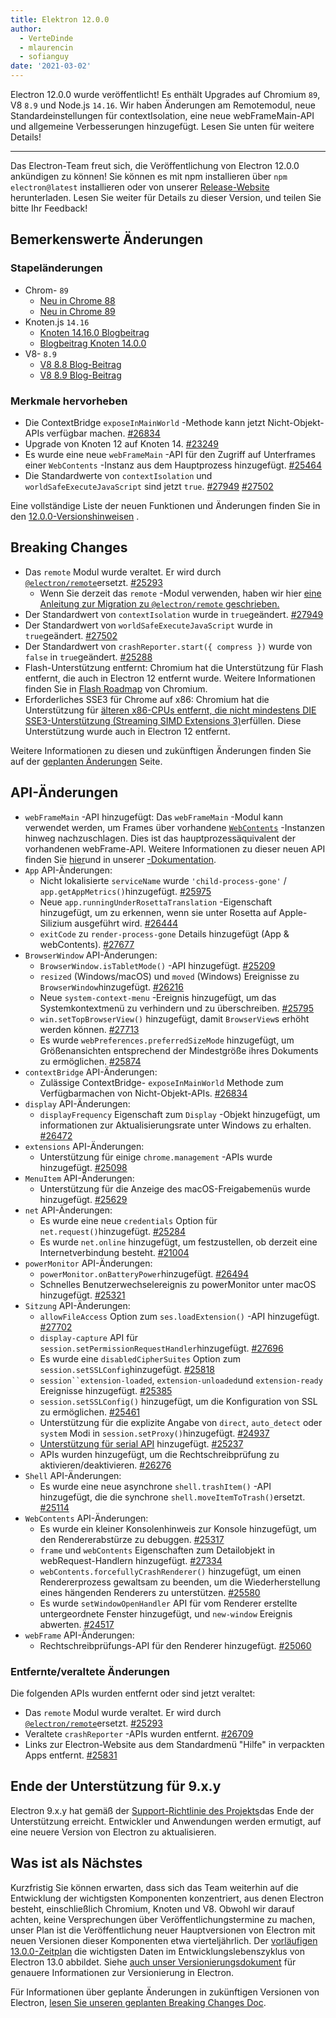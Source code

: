 ```yaml
---
title: Elektron 12.0.0
author:
  - VerteDinde
  - mlaurencin
  - sofianguy
date: '2021-03-02'
---
```


Electron 12.0.0 wurde veröffentlicht! Es enthält Upgrades auf Chromium `89`, V8 `8.9` und Node.js `14.16`. Wir haben Änderungen am Remotemodul, neue Standardeinstellungen für contextIsolation, eine neue webFrameMain-API und allgemeine Verbesserungen hinzugefügt. Lesen Sie unten für weitere Details!

---

Das Electron-Team freut sich, die Veröffentlichung von Electron 12.0.0 ankündigen zu können! Sie können es mit npm installieren über `npm electron@latest` installieren oder von unserer [Release-Website](https://electronjs.org/releases/stable) herunterladen. Lesen Sie weiter für Details zu dieser Version, und teilen Sie bitte Ihr Feedback!

## Bemerkenswerte Änderungen

### Stapeländerungen

* Chrom- `89`
    * [Neu in Chrome 88](https://developer.chrome.com/blog/new-in-chrome-88/)
    * [Neu in Chrome 89](https://developer.chrome.com/blog/new-in-chrome-89/)
* Knoten.js `14.16`
    * [Knoten 14.16.0 Blogbeitrag](https://nodejs.org/en/blog/release/v14.16.0/)
    * [Blogbeitrag Knoten 14.0.0](https://nodejs.org/en/blog/release/v14.0.0/)
* V8- `8.9`
    * [V8 8.8 Blog-Beitrag](https://v8.dev/blog/v8-release-88)
    * [V8 8.9 Blog-Beitrag](https://v8.dev/blog/v8-release-89)

### Merkmale hervorheben

* Die ContextBridge `exposeInMainWorld` -Methode kann jetzt Nicht-Objekt-APIs verfügbar machen. [#26834](https://github.com/electron/electron/pull/26834)
* Upgrade von Knoten 12 auf Knoten 14. [#23249](https://github.com/electron/electron/pull/25249)
* Es wurde eine neue `webFrameMain` -API für den Zugriff auf Unterframes einer `WebContents` -Instanz aus dem Hauptprozess hinzugefügt. [#25464](https://github.com/electron/electron/pull/25464)
* Die Standardwerte von `contextIsolation` und `worldSafeExecuteJavaScript` sind jetzt `true`. [#27949](https://github.com/electron/electron/pull/27949) [#27502](https://github.com/electron/electron/pull/27502)

Eine vollständige Liste der neuen Funktionen und Änderungen finden Sie in den [12.0.0-Versionshinweisen](https://github.com/electron/electron/releases/tag/v12.0.0) .

## Breaking Changes

* Das `remote` Modul wurde veraltet. Er wird durch [`@electron/remote`](https://github.com/electron/remote)ersetzt. [#25293](https://github.com/electron/electron/pull/25293)
    * Wenn Sie derzeit das `remote` -Modul verwenden, haben wir hier [eine Anleitung zur Migration zu `@electron/remote` geschrieben.](https://github.com/electron/remote#migrating-from-remote)
* Der Standardwert von `contextIsolation` wurde in `true`geändert. [#27949](https://github.com/electron/electron/pull/27949)
* Der Standardwert von `worldSafeExecuteJavaScript` wurde in `true`geändert. [#27502](https://github.com/electron/electron/pull/27502)
* Der Standardwert von `crashReporter.start({ compress })` wurde von `false` in `true`geändert. [#25288](https://github.com/electron/electron/pull/25288)
* Flash-Unterstützung entfernt: Chromium hat die Unterstützung für Flash entfernt, die auch in Electron 12 entfernt wurde. Weitere Informationen finden Sie in [Flash Roadmap](https://www.chromium.org/flash-roadmap) von Chromium.
* Erforderliches SSE3 für Chrome auf x86: Chromium hat die Unterstützung für [älteren x86-CPUs entfernt, die nicht mindestens DIE SSE3-Unterstützung (Streaming SIMD Extensions 3)](https://docs.google.com/document/d/1QUzL4MGNqX4wiLvukUwBf6FdCL35kCDoEJTm2wMkahw/edit#heading=h.7nki9mck5t64)erfüllen. Diese Unterstützung wurde auch in Electron 12 entfernt.

Weitere Informationen zu diesen und zukünftigen Änderungen finden Sie auf der [geplanten Änderungen](https://github.com/electron/electron/blob/master/docs/breaking-changes.md) Seite.

## API-Änderungen

* `webFrameMain` -API hinzugefügt: Das `webFrameMain` -Modul kann verwendet werden, um Frames über vorhandene [`WebContents`](/docs/api/web-contents.md) -Instanzen hinweg nachzuschlagen. Dies ist das hauptprozessäquivalent der vorhandenen webFrame-API. Weitere Informationen zu dieser neuen API finden Sie [hier](https://github.com/electron/electron/pull/25464)und in unserer [-Dokumentation](https://www.electronjs.org/docs/api/web-frame-main).
* `App` API-Änderungen:
    * Nicht lokalisierte `serviceName` wurde `'child-process-gone'` / `app.getAppMetrics()`hinzugefügt. [#25975](https://github.com/electron/electron/pull/25975)
    * Neue `app.runningUnderRosettaTranslation` -Eigenschaft hinzugefügt, um zu erkennen, wenn sie unter Rosetta auf Apple-Silizium ausgeführt wird. [#26444](https://github.com/electron/electron/pull/26444)
    * `exitCode` zu `render-process-gone` Details hinzugefügt (App & webContents). [#27677](https://github.com/electron/electron/pull/27677)
* `BrowserWindow` API-Änderungen:
    * `BrowserWindow.isTabletMode()` -API hinzugefügt. [#25209](https://github.com/electron/electron/pull/25209)
    * `resized` (Windows/macOS) und `moved` (Windows) Ereignisse zu `BrowserWindow`hinzugefügt. [#26216](https://github.com/electron/electron/pull/26216)
    * Neue `system-context-menu` -Ereignis hinzugefügt, um das Systemkontextmenü zu verhindern und zu überschreiben. [#25795](https://github.com/electron/electron/pull/25795)
    * `win.setTopBrowserView()` hinzugefügt, damit `BrowserView`s erhöht werden können. [#27713](https://github.com/electron/electron/pull/27713)
    * Es wurde `webPreferences.preferredSizeMode` hinzugefügt, um Größenansichten entsprechend der Mindestgröße ihres Dokuments zu ermöglichen. [#25874](https://github.com/electron/electron/pull/25874)
* `contextBridge` API-Änderungen:
    * Zulässige ContextBridge- `exposeInMainWorld` Methode zum Verfügbarmachen von Nicht-Objekt-APIs. [#26834](https://github.com/electron/electron/pull/26834)
* `display` API-Änderungen:
    * `displayFrequency` Eigenschaft zum `Display` -Objekt hinzugefügt, um informationen zur Aktualisierungsrate unter Windows zu erhalten. [#26472](https://github.com/electron/electron/pull/26472)
* `extensions` API-Änderungen:
    * Unterstützung für einige `chrome.management` -APIs wurde hinzugefügt. [#25098](https://github.com/electron/electron/pull/25098)
* `MenuItem` API-Änderungen:
    * Unterstützung für die Anzeige des macOS-Freigabemenüs wurde hinzugefügt. [#25629](https://github.com/electron/electron/pull/25629)
* `net` API-Änderungen:
    * Es wurde eine neue `credentials` Option für `net.request()`hinzugefügt. [#25284](https://github.com/electron/electron/pull/25284)
    * Es wurde `net.online` hinzugefügt, um festzustellen, ob derzeit eine Internetverbindung besteht. [#21004](https://github.com/electron/electron/pull/21004)
* `powerMonitor` API-Änderungen:
    * `powerMonitor.onBatteryPower`hinzugefügt. [#26494](https://github.com/electron/electron/pull/26494)
    * Schnelles Benutzerwechselereignis zu powerMonitor unter macOS hinzugefügt. [#25321](https://github.com/electron/electron/pull/25321)
* `Sitzung` API-Änderungen:
    * `allowFileAccess` Option zum `ses.loadExtension()` -API hinzugefügt. [#27702](https://github.com/electron/electron/pull/27702)
    * `display-capture` API für `session.setPermissionRequestHandler`hinzugefügt. [#27696](https://github.com/electron/electron/pull/27696)
    * Es wurde eine `disabledCipherSuites` Option zum `session.setSSLConfig`hinzugefügt. [#25818](https://github.com/electron/electron/pull/25818)
    * `session``extension-loaded`, `extension-unloaded`und `extension-ready` Ereignisse hinzugefügt. [#25385](https://github.com/electron/electron/pull/25385)
    * `session.setSSLConfig()` hinzugefügt, um die Konfiguration von SSL zu ermöglichen. [#25461](https://github.com/electron/electron/pull/25461)
    * Unterstützung für die explizite Angabe von `direct`, `auto_detect` oder `system` Modi in `session.setProxy()`hinzugefügt. [#24937](https://github.com/electron/electron/pull/24937)
    * [Unterstützung für serial API](https://web.dev/serial/) hinzugefügt. [#25237](https://github.com/electron/electron/pull/25237)
    * APIs wurden hinzugefügt, um die Rechtschreibprüfung zu aktivieren/deaktivieren. [#26276](https://github.com/electron/electron/pull/26276)
* `Shell` API-Änderungen:
    * Es wurde eine neue asynchrone `shell.trashItem()` -API hinzugefügt, die die synchrone `shell.moveItemToTrash()`ersetzt. [#25114](https://github.com/electron/electron/pull/25114)
* `WebContents` API-Änderungen:
    * Es wurde ein kleiner Konsolenhinweis zur Konsole hinzugefügt, um den Rendererabstürze zu debuggen. [#25317](https://github.com/electron/electron/pull/25317)
    * `frame` und `webContents` Eigenschaften zum Detailobjekt in webRequest-Handlern hinzugefügt. [#27334](https://github.com/electron/electron/pull/27334)
    * `webContents.forcefullyCrashRenderer()` hinzugefügt, um einen Rendererprozess gewaltsam zu beenden, um die Wiederherstellung eines hängenden Renderers zu unterstützen. [#25580](https://github.com/electron/electron/pull/25580)
    * Es wurde `setWindowOpenHandler` API für vom Renderer erstellte untergeordnete Fenster hinzugefügt, und `new-window` Ereignis abwerten. [#24517](https://github.com/electron/electron/pull/24517)
* `webFrame` API-Änderungen:
    * Rechtschreibprüfungs-API für den Renderer hinzugefügt. [#25060](https://github.com/electron/electron/pull/25060)

### Entfernte/veraltete Änderungen

Die folgenden APIs wurden entfernt oder sind jetzt veraltet:

* Das `remote` Modul wurde veraltet. Er wird durch [`@electron/remote`](https://github.com/electron/remote)ersetzt. [#25293](https://github.com/electron/electron/pull/25293)
* Veraltete `crashReporter` -APIs wurden entfernt. [#26709](https://github.com/electron/electron/pull/26709)
* Links zur Electron-Website aus dem Standardmenü "Hilfe" in verpackten Apps entfernt. [#25831](https://github.com/electron/electron/pull/25831)

## Ende der Unterstützung für 9.x.y

Electron 9.x.y hat gemäß der [Support-Richtlinie des Projekts](https://electronjs.org/docs/tutorial/support#supported-versions)das Ende der Unterstützung erreicht. Entwickler und Anwendungen werden ermutigt, auf eine neuere Version von Electron zu aktualisieren.

## Was ist als Nächstes

Kurzfristig Sie können erwarten, dass sich das Team weiterhin auf die Entwicklung der wichtigsten Komponenten konzentriert, aus denen Electron besteht, einschließlich Chromium, Knoten und V8. Obwohl wir darauf achten, keine Versprechungen über Veröffentlichungstermine zu machen, unser Plan ist die Veröffentlichung neuer Hauptversionen von Electron mit neuen Versionen dieser Komponenten etwa vierteljährlich. Der [vorläufigen 13.0.0-Zeitplan](https://electronjs.org/docs/tutorial/electron-timelines) die wichtigsten Daten im Entwicklungslebenszyklus von Electron 13.0 abbildet. Siehe [auch unser Versionierungsdokument](https://electronjs.org/docs/tutorial/electron-versioning) für genauere Informationen zur Versionierung in Electron.

Für Informationen über geplante Änderungen in zukünftigen Versionen von Electron, [lesen Sie unseren geplanten Breaking Changes Doc](https://github.com/electron/electron/blob/master/docs/breaking-changes.md).
